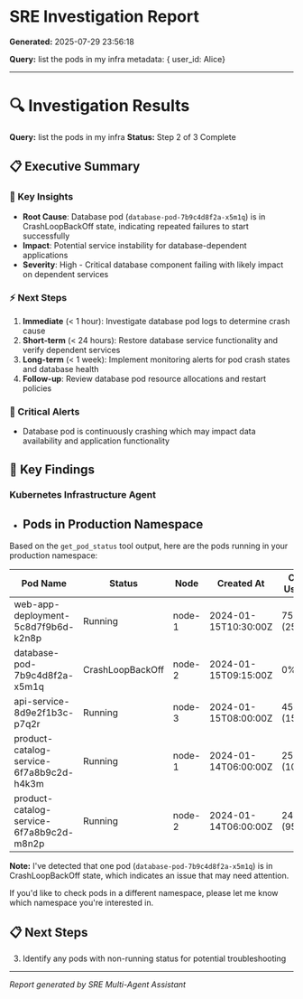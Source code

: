 # SRE Investigation Report

**Generated:** 2025-07-29 23:56:18

**Query:** list the pods in my infra metadata: { user_id: Alice}

---

# 🔍 Investigation Results

**Query:** list the pods in my infra
**Status:** Step 2 of 3 Complete

## 📋 Executive Summary

### 🎯 Key Insights
- **Root Cause**: Database pod (`database-pod-7b9c4d8f2a-x5m1q`) is in CrashLoopBackOff state, indicating repeated failures to start successfully
- **Impact**: Potential service instability for database-dependent applications
- **Severity**: High - Critical database component failing with likely impact on dependent services

### ⚡ Next Steps
1. **Immediate** (< 1 hour): Investigate database pod logs to determine crash cause
2. **Short-term** (< 24 hours): Restore database service functionality and verify dependent services
3. **Long-term** (< 1 week): Implement monitoring alerts for pod crash states and database health
4. **Follow-up**: Review database pod resource allocations and restart policies

### 🚨 Critical Alerts
- Database pod is continuously crashing which may impact data availability and application functionality

## 🎯 Key Findings

### Kubernetes Infrastructure Agent
- ## Pods in Production Namespace

Based on the `get_pod_status` tool output, here are the pods running in your production namespace:

| Pod Name | Status | Node | Created At | CPU Usage | Memory Usage |
|----------|--------|------|------------|-----------|--------------|
| web-app-deployment-5c8d7f9b6d-k2n8p | Running | node-1 | 2024-01-15T10:30:00Z | 75% (250m) | 85% (512Mi) |
| database-pod-7b9c4d8f2a-x5m1q | CrashLoopBackOff | node-2 | 2024-01-15T09:15:00Z | 0% (0) | 0% (0) |
| api-service-8d9e2f1b3c-p7q2r | Running | node-3 | 2024-01-15T08:00:00Z | 45% (150m) | 60% (256Mi) |
| product-catalog-service-6f7a8b9c2d-h4k3m | Running | node-1 | 2024-01-14T06:00:00Z | 25% (100m) | 40% (256Mi) |
| product-catalog-service-6f7a8b9c2d-m8n2p | Running | node-2 | 2024-01-14T06:00:00Z | 24% (95m) | 39% (248Mi) |

**Note:** I've detected that one pod (`database-pod-7b9c4d8f2a-x5m1q`) is in CrashLoopBackOff state, which indicates an issue that may need attention.

If you'd like to check pods in a different namespace, please let me know which namespace you're interested in.

## 📋 Next Steps

3. Identify any pods with non-running status for potential troubleshooting


---
*Report generated by SRE Multi-Agent Assistant*
